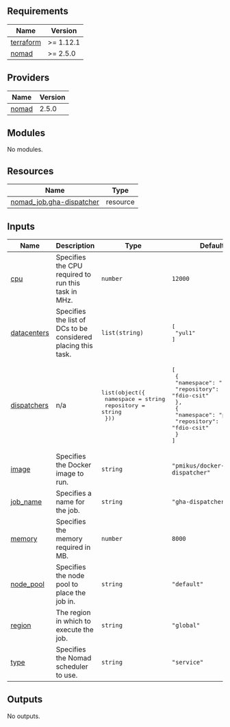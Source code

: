 <!-- BEGIN_TF_DOCS -->
## Requirements

| Name | Version |
|------|---------|
| <a name="requirement_terraform"></a> [terraform](#requirement\_terraform) | >= 1.12.1 |
| <a name="requirement_nomad"></a> [nomad](#requirement\_nomad) | >= 2.5.0 |

## Providers

| Name | Version |
|------|---------|
| <a name="provider_nomad"></a> [nomad](#provider\_nomad) | 2.5.0 |

## Modules

No modules.

## Resources

| Name | Type |
|------|------|
| [nomad_job.gha-dispatcher](https://registry.terraform.io/providers/hashicorp/nomad/latest/docs/resources/job) | resource |

## Inputs

| Name | Description | Type | Default | Required |
|------|-------------|------|---------|:--------:|
| <a name="input_cpu"></a> [cpu](#input\_cpu) | Specifies the CPU required to run this task in MHz. | `number` | `12000` | no |
| <a name="input_datacenters"></a> [datacenters](#input\_datacenters) | Specifies the list of DCs to be considered placing this task. | `list(string)` | <pre>[<br/>  "yul1"<br/>]</pre> | no |
| <a name="input_dispatchers"></a> [dispatchers](#input\_dispatchers) | n/a | <pre>list(object({<br/>    namespace  = string<br/>    repository = string<br/>  }))</pre> | <pre>[<br/>  {<br/>    "namespace": "sandbox",<br/>    "repository": "fdio-csit"<br/>  },<br/>  {<br/>    "namespace": "prod",<br/>    "repository": "fdio-csit"<br/>  }<br/>]</pre> | no |
| <a name="input_image"></a> [image](#input\_image) | Specifies the Docker image to run. | `string` | `"pmikus/docker-gha-dispatcher"` | no |
| <a name="input_job_name"></a> [job\_name](#input\_job\_name) | Specifies a name for the job. | `string` | `"gha-dispatcher"` | no |
| <a name="input_memory"></a> [memory](#input\_memory) | Specifies the memory required in MB. | `number` | `8000` | no |
| <a name="input_node_pool"></a> [node\_pool](#input\_node\_pool) | Specifies the node pool to place the job in. | `string` | `"default"` | no |
| <a name="input_region"></a> [region](#input\_region) | The region in which to execute the job. | `string` | `"global"` | no |
| <a name="input_type"></a> [type](#input\_type) | Specifies the Nomad scheduler to use. | `string` | `"service"` | no |

## Outputs

No outputs.
<!-- END_TF_DOCS -->